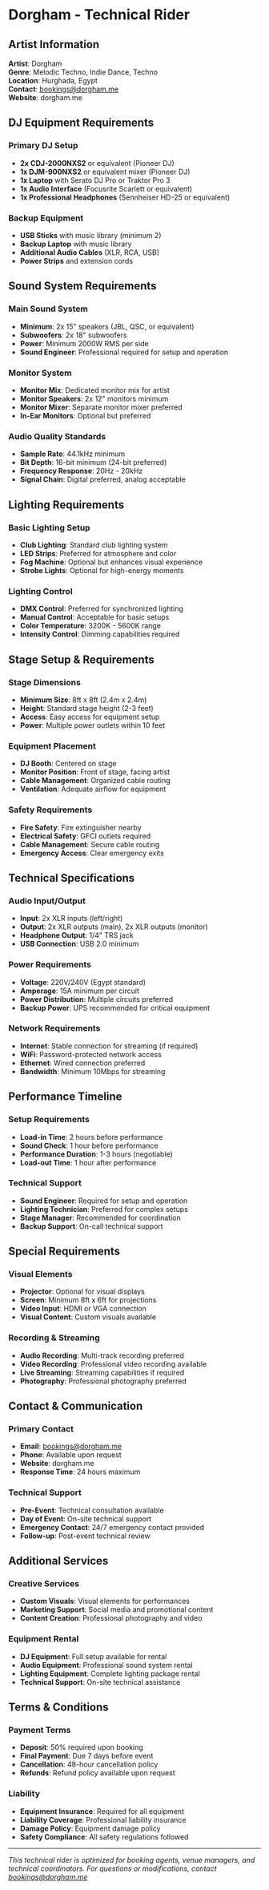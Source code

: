# Dorgham - Technical Rider

## Artist Information

**Artist**: Dorgham  
**Genre**: Melodic Techno, Indie Dance, Techno  
**Location**: Hurghada, Egypt  
**Contact**: bookings@dorgham.me  
**Website**: dorgham.me

## DJ Equipment Requirements

### Primary DJ Setup
- **2x CDJ-2000NXS2** or equivalent (Pioneer DJ)
- **1x DJM-900NXS2** or equivalent mixer (Pioneer DJ)
- **1x Laptop** with Serato DJ Pro or Traktor Pro 3
- **1x Audio Interface** (Focusrite Scarlett or equivalent)
- **1x Professional Headphones** (Sennheiser HD-25 or equivalent)

### Backup Equipment
- **USB Sticks** with music library (minimum 2)
- **Backup Laptop** with music library
- **Additional Audio Cables** (XLR, RCA, USB)
- **Power Strips** and extension cords

## Sound System Requirements

### Main Sound System
- **Minimum**: 2x 15" speakers (JBL, QSC, or equivalent)
- **Subwoofers**: 2x 18" subwoofers
- **Power**: Minimum 2000W RMS per side
- **Sound Engineer**: Professional required for setup and operation

### Monitor System
- **Monitor Mix**: Dedicated monitor mix for artist
- **Monitor Speakers**: 2x 12" monitors minimum
- **Monitor Mixer**: Separate monitor mixer preferred
- **In-Ear Monitors**: Optional but preferred

### Audio Quality Standards
- **Sample Rate**: 44.1kHz minimum
- **Bit Depth**: 16-bit minimum (24-bit preferred)
- **Frequency Response**: 20Hz - 20kHz
- **Signal Chain**: Digital preferred, analog acceptable

## Lighting Requirements

### Basic Lighting Setup
- **Club Lighting**: Standard club lighting system
- **LED Strips**: Preferred for atmosphere and color
- **Fog Machine**: Optional but enhances visual experience
- **Strobe Lights**: Optional for high-energy moments

### Lighting Control
- **DMX Control**: Preferred for synchronized lighting
- **Manual Control**: Acceptable for basic setups
- **Color Temperature**: 3200K - 5600K range
- **Intensity Control**: Dimming capabilities required

## Stage Setup & Requirements

### Stage Dimensions
- **Minimum Size**: 8ft x 8ft (2.4m x 2.4m)
- **Height**: Standard stage height (2-3 feet)
- **Access**: Easy access for equipment setup
- **Power**: Multiple power outlets within 10 feet

### Equipment Placement
- **DJ Booth**: Centered on stage
- **Monitor Position**: Front of stage, facing artist
- **Cable Management**: Organized cable routing
- **Ventilation**: Adequate airflow for equipment

### Safety Requirements
- **Fire Safety**: Fire extinguisher nearby
- **Electrical Safety**: GFCI outlets required
- **Cable Management**: Secure cable routing
- **Emergency Access**: Clear emergency exits

## Technical Specifications

### Audio Input/Output
- **Input**: 2x XLR inputs (left/right)
- **Output**: 2x XLR outputs (main), 2x XLR outputs (monitor)
- **Headphone Output**: 1/4" TRS jack
- **USB Connection**: USB 2.0 minimum

### Power Requirements
- **Voltage**: 220V/240V (Egypt standard)
- **Amperage**: 15A minimum per circuit
- **Power Distribution**: Multiple circuits preferred
- **Backup Power**: UPS recommended for critical equipment

### Network Requirements
- **Internet**: Stable connection for streaming (if required)
- **WiFi**: Password-protected network access
- **Ethernet**: Wired connection preferred
- **Bandwidth**: Minimum 10Mbps for streaming

## Performance Timeline

### Setup Requirements
- **Load-in Time**: 2 hours before performance
- **Sound Check**: 1 hour before performance
- **Performance Duration**: 1-3 hours (negotiable)
- **Load-out Time**: 1 hour after performance

### Technical Support
- **Sound Engineer**: Required for setup and operation
- **Lighting Technician**: Preferred for complex setups
- **Stage Manager**: Recommended for coordination
- **Backup Support**: On-call technical support

## Special Requirements

### Visual Elements
- **Projector**: Optional for visual displays
- **Screen**: Minimum 8ft x 6ft for projections
- **Video Input**: HDMI or VGA connection
- **Visual Content**: Custom visuals available

### Recording & Streaming
- **Audio Recording**: Multi-track recording preferred
- **Video Recording**: Professional video recording available
- **Live Streaming**: Streaming capabilities if required
- **Photography**: Professional photography preferred

## Contact & Communication

### Primary Contact
- **Email**: bookings@dorgham.me
- **Phone**: Available upon request
- **Website**: dorgham.me
- **Response Time**: 24 hours maximum

### Technical Support
- **Pre-Event**: Technical consultation available
- **Day of Event**: On-site technical support
- **Emergency Contact**: 24/7 emergency contact provided
- **Follow-up**: Post-event technical review

## Additional Services

### Creative Services
- **Custom Visuals**: Visual elements for performances
- **Marketing Support**: Social media and promotional content
- **Content Creation**: Professional photography and video

### Equipment Rental
- **DJ Equipment**: Full setup available for rental
- **Audio Equipment**: Professional sound system rental
- **Lighting Equipment**: Complete lighting package rental
- **Technical Support**: On-site technical assistance

## Terms & Conditions

### Payment Terms
- **Deposit**: 50% required upon booking
- **Final Payment**: Due 7 days before event
- **Cancellation**: 48-hour cancellation policy
- **Refunds**: Refund policy available upon request

### Liability
- **Equipment Insurance**: Required for all equipment
- **Liability Coverage**: Professional liability insurance
- **Damage Policy**: Equipment damage policy
- **Safety Compliance**: All safety regulations followed

---

*This technical rider is optimized for booking agents, venue managers, and technical coordinators. For questions or modifications, contact bookings@dorgham.me*
